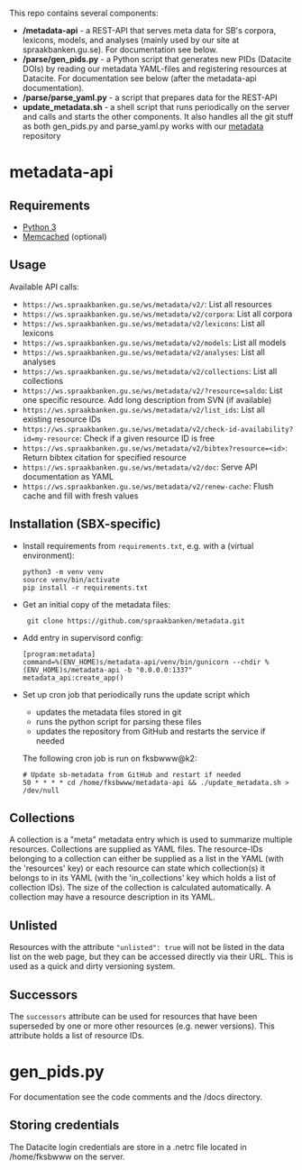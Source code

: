 This repo contains several components:

* **/metadata-api** - a REST-API that serves meta data for SB's corpora, lexicons, models, and analyses (mainly used by our site at spraakbanken.gu.se). For documentation see below.
* **/parse/gen_pids.py** - a Python script that generates new PIDs (Datacite DOIs) by reading our metadata YAML-files and registering resources at Datacite. For documentation see below (after the metadata-api documentation).
* **/parse/parse_yaml.py** - a script that prepares data for the REST-API
* **update_metadata.sh** - a shell script that runs periodically on the server and calls and starts the other components. It also handles all the git stuff as both gen_pids.py and parse_yaml.py works with our [metadata](https://github.com/spraakbanken/metadata) repository

# metadata-api

## Requirements

* [Python 3](https://docs.python.org/3/)
* [Memcached](https://memcached.org/) (optional)

## Usage

Available API calls:

- `https://ws.spraakbanken.gu.se/ws/metadata/v2/`: List all resources
- `https://ws.spraakbanken.gu.se/ws/metadata/v2/corpora`: List all corpora
- `https://ws.spraakbanken.gu.se/ws/metadata/v2/lexicons`: List all lexicons
- `https://ws.spraakbanken.gu.se/ws/metadata/v2/models`: List all models
- `https://ws.spraakbanken.gu.se/ws/metadata/v2/analyses`: List all analyses
- `https://ws.spraakbanken.gu.se/ws/metadata/v2/collections`: List all collections
- `https://ws.spraakbanken.gu.se/ws/metadata/v2/?resource=saldo`: List one specific resource. Add long description from SVN (if available)
- `https://ws.spraakbanken.gu.se/ws/metadata/v2/list_ids`: List all existing resource IDs
- `https://ws.spraakbanken.gu.se/ws/metadata/v2/check-id-availability?id=my-resource`: Check if a given resource ID is free
- `https://ws.spraakbanken.gu.se/ws/metadata/v2/bibtex?resource=<id>`: Return bibtex citation for specified resource
- `https://ws.spraakbanken.gu.se/ws/metadata/v2/doc`: Serve API documentation as YAML
- `https://ws.spraakbanken.gu.se/ws/metadata/v2/renew-cache`: Flush cache and fill with fresh values

## Installation (SBX-specific)

- Install requirements from `requirements.txt`, e.g. with a (virtual environment):
  ```
  python3 -m venv venv
  source venv/bin/activate
  pip install -r requirements.txt
  ```

- Get an initial copy of the metadata files:
  ```
   git clone https://github.com/spraakbanken/metadata.git
  ```

- Add entry in supervisord config:
  ```
  [program:metadata]
  command=%(ENV_HOME)s/metadata-api/venv/bin/gunicorn --chdir %(ENV_HOME)s/metadata-api -b "0.0.0.0:1337" metadata_api:create_app()
  ```

- Set up cron job that periodically runs the update script which 
  - updates the metadata files stored in git
  - runs the python script for parsing these files
  - updates the repository from GitHub and restarts the service if needed

  The following cron job is run on fksbwww@k2:
  ```
  # Update sb-metadata from GitHub and restart if needed
  50 * * * * cd /home/fksbwww/metadata-api && ./update_metadata.sh > /dev/null
  ```


## Collections

A collection is a "meta" metadata entry which is used to summarize multiple resources. Collections are supplied as YAML
files. The resource-IDs belonging to a collection can either be supplied as a list in the YAML (with the 'resources'
key) or each resource can state which collection(s) it belongs to in its YAML (with the 'in_collections' key which holds
a list of collection IDs). The size of the collection is calculated automatically. A collection may have a resource
description in its YAML.


## Unlisted

Resources with the attribute `"unlisted": true` will not be listed in the data list on the web page, but they can be 
accessed directly via their URL. This is used as a quick and dirty versioning system.


## Successors

The `successors` attribute can be used for resources that have been superseded by one or more other resources (e.g.
newer versions). This attribute holds a list of resource IDs.

# gen_pids.py

For documentation see the code comments and the /docs directory.

## Storing credentials
The Datacite login credentials are store in a .netrc file located in /home/fksbwww on the server.
